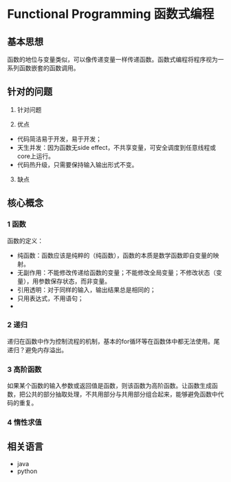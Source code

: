 # Functional Programming 函数式编程
## 基本思想
函数的地位与变量类似，可以像传递变量一样传递函数。函数式编程将程序视为一系列函数嵌套的函数调用。

## 针对的问题
1. 针对问题  

2. 优点
* 代码简洁易于开发，易于开发；
* 天生并发：因为函数无side effect，不共享变量，可安全调度到任意线程或core上运行。
* 代码热升级，只需要保持输入输出形式不变。
3. 缺点

## 核心概念
### 1 函数  
函数的定义：
   * 纯函数：函数应该是纯粹的（纯函数），函数的本质是数学函数即自变量的映射。
   * 无副作用：不能修改传递给函数的变量；不能修改全局变量；不修改状态（变量），用参数保存状态，而非变量。
   * 引用透明：对于同样的输入，输出结果总是相同的；
   * 只用表达式，不用语句；
   * 
### 2 递归
递归在函数中作为控制流程的机制，基本的for循环等在函数体中都无法使用。尾递归？避免内存溢出。
### 3 高阶函数
如果某个函数的输入参数或返回值是函数，则该函数为高阶函数。让函数生成函数，把公共的部分抽取处理，不共用部分与共用部分组合起来，能够避免函数中代码的重复。

### 4 惰性求值


## 相关语言
* java
* python

